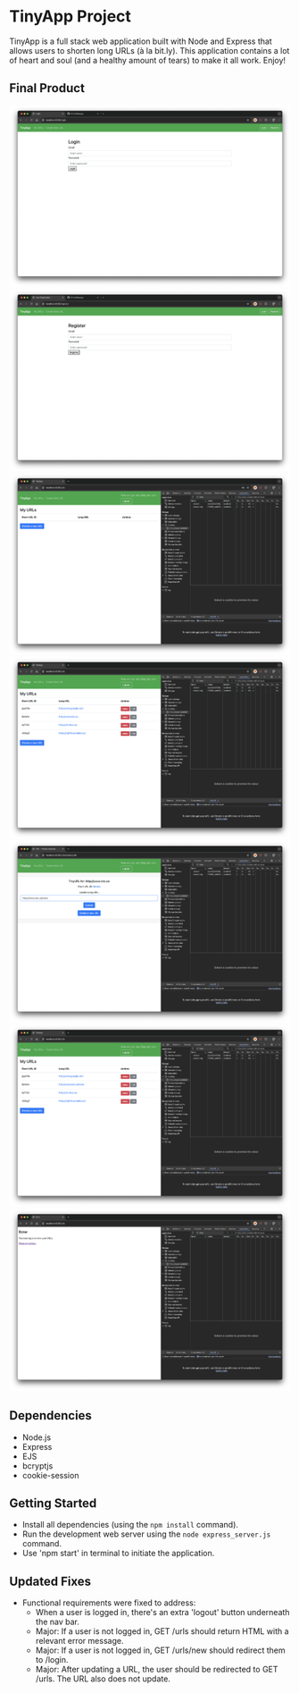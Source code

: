 # TinyApp Project

TinyApp is a full stack web application built with Node and Express that allows users to shorten long URLs (à la bit.ly). This application contains a lot of heart and soul (and a healthy amount of tears) to make it all work. Enjoy!

## Final Product

!["screenshot Login Page"](https://github.com/h1tokiri/tinyapp/blob/main/docs/01-login.png)
!["screenshot Registration Page"](https://github.com/h1tokiri/tinyapp/blob/main/docs/02-register.png)
!["screenshot My URLs with Encrypted Cookie"](https://github.com/h1tokiri/tinyapp/blob/main/docs/03-my_urls_encrypted_cookie.png)
!["screenshot My URLs with Examples and Encrypted Cookie"](https://github.com/h1tokiri/tinyapp/blob/main/docs/04-my_urls_filled.png)
!["screenshot My URLs on Edit Page"](https://github.com/h1tokiri/tinyapp/blob/main/docs/05-my_urls_edit_update.png)
!["screenshot My URLs Following Edit-Update"](https://github.com/h1tokiri/tinyapp/blob/main/docs/06-my_urls_updated.png)
!["screenshot if User Not Logged In, HTML Error Message"](https://github.com/h1tokiri/tinyapp/blob/main/docs/07-if_not_logged_in_return_HTML_error_message.png)

## Dependencies

- Node.js
- Express
- EJS
- bcryptjs
- cookie-session

## Getting Started

- Install all dependencies (using the `npm install` command).
- Run the development web server using the `node express_server.js` command.
- Use 'npm start' in terminal to initiate the application.

## Updated Fixes

- Functional requirements were fixed to address:
  - When a user is logged in, there's an extra 'logout' button underneath the nav bar.
  - Major: If a user is not logged in, GET /urls should return HTML with a relevant error message.
  - Major: If a user is not logged in, GET /urls/new should redirect them to /login.
  - Major: After updating a URL, the user should be redirected to GET /urls. The URL also does not update.